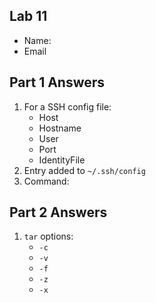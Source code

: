 ## Lab 11

- Name:
- Email

## Part 1 Answers

1. For a SSH config file:
   - Host
   - Hostname
   - User
   - Port
   - IdentityFile
2. Entry added to `~/.ssh/config`
3. Command:

## Part 2 Answers

1. `tar` options:
   - `-c`
   - `-v`
   - `-f`
   - `-z`
   - `-x`
